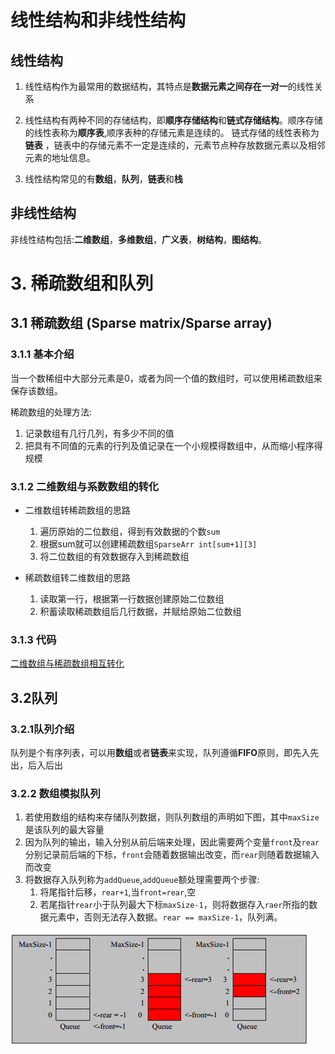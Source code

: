 # 线性结构和非线性结构

## 线性结构

1. 线性结构作为最常用的数据结构，其特点是**数据元素之间存在一对一**的线性关系

2. 线性结构有两种不同的存储结构，即**顺序存储结构**和**链式存储结构**。顺序存储的线性表称为**顺序表**,顺序表种的存储元素是连续的。 链式存储的线性表称为**链表**
   ，链表中的存储元素不一定是连续的，元素节点种存放数据元素以及相邻元素的地址信息。

3. 线性结构常见的有**数组**，**队列**，**链表**和**栈**

## 非线性结构

非线性结构包括:**二维数组**，**多维数组**，**广义表**，**树结构**，**图结构**。

# 3. 稀疏数组和队列

## 3.1 稀疏数组 (Sparse matrix/Sparse array)

### 3.1.1 基本介绍

当一个数稀组中大部分元素是0，或者为同一个值的数组时，可以使用稀疏数组来保存该数组。

稀疏数组的处理方法:

1. 记录数组有几行几列，有多少不同的值
2. 把具有不同值的元素的行列及值记录在一个小规模得数组中，从而缩小程序得规模

### 3.1.2 二维数组与系数数组的转化

* 二维数组转稀疏数组的思路
    1. 遍历原始的二位数组，得到有效数据的个数`sum`
    2. 根据sum就可以创建稀疏数组`SparseArr int[sum+1][3]`
    3. 将二位数组的有效数据存入到稀疏数组

* 稀疏数组转二维数组的思路
    1. 读取第一行，根据第一行数据创建原始二位数组
    2. 积蓄读取稀疏数组后几行数据，并赋给原始二位数组

### 3.1.3 代码

[二维数组与稀疏数组相互转化](com/yijie/sparsearray/SparseArray.java)

## 3.2队列

### 3.2.1队列介绍

队列是个有序列表，可以用**数组**或者**链表**来实现，队列遵循**FIFO**原则，即先入先出，后入后出

### 3.2.2 数组模拟队列

1. 若使用数组的结构来存储队列数据，则队列数组的声明如下图，其中`maxSize`是该队列的最大容量
2. 因为队列的输出，输入分别从前后端来处理，因此需要两个变量`front`及`rear`分别记录前后端的下标，`front`会随着数据输出改变，而`rear`则随着数据输入而改变
3. 将数据存入队列称为`addQueue`,`addQueue`额处理需要两个步骤:
    1. 将尾指针后移，`rear+1`,当`front=rear`,空
    2. 若尾指针`rear`小于队列最大下标`maxSize-1`，则将数据存入`raer`所指的数据元素中，否则无法存入数据。`rear == maxSize-1`，队列满。

![Example of queue](image/Queue.png "Queue")


